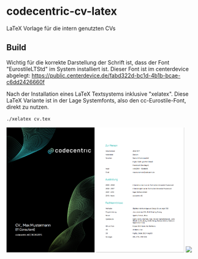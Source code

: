 # codecentric-cv-latex
LaTeX Vorlage für die intern genutzten CVs

## Build
Wichtig für die korrekte Darstellung der Schrift ist, dass der Font "EurostileLTStd" im System installiert ist. Dieser Font ist im centerdevice abgelegt: https://public.centerdevice.de/fabd322d-bc1d-4b1b-bcae-c6dd2426660f

Nach der Installation eines LaTeX Textsystems inklusive "xelatex". Diese LaTeX Variante ist in der Lage Systemfonts, also den cc-Eurostile-Font, direkt zu nutzen.
```bash
./xelatex cv.tex
```

<img src="https://raw.githubusercontent.com/codecentric/codecentric-cv-latex/master/screenshot_pdf_1.png" width="230px">
<img src="https://raw.githubusercontent.com/codecentric/codecentric-cv-latex/master/screenshot_pdf_2.png" width="230px">
<img src="https://raw.githubusercontent.com/codecentric/codecentric-cv-latex/master/screenshot_pdf_3.png" width="230px">

